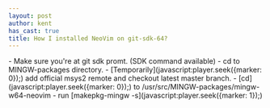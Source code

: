 ```yaml
---
layout: post
author: kent
has_cast: true
title: How I installed NeoVim on git-sdk-64?
---
```


<script src="{{ site.baseurl }}{% link assets/js/asciinema-player.min.js %}"> </script>
<div id="demo"></div>
<script>
//'01:02:03'.split(':').reduce((acc,time) => (60 * acc) + +time);
String.prototype.toSeconds = function () {
  if (!this) return null;
  var hms = this.split(':');
  return (+hms[0]) * 60 * 60 + (+hms[1]) * 60 + (+hms[2] || 0);
}
const player = AsciinemaPlayer.create(
  '{{ site.baseurl }}{% link assets/casts/git-sdk-64-install-neovim.cast %}',
  document.getElementById('demo'),
  {
    //idleTimeLimit: 1000,
    markers: [
      ['0:0:53'.toSeconds(), 'cd'],
      ['0:2:10'.toSeconds(), 'makepkg-mingw'],
      ['0:10:10'.toSeconds(), 'done'],
    ]
  }
);
</script>
- Make sure you're at git sdk promt. (SDK command available)
- cd to MINGW-packages directory.
- [Temporarily](javascript:player.seek({marker: 0});) add official msys2 remote and checkout latest master branch.
- [cd](javascript:player.seek({marker: 0});) to /usr/src/MINGW-packages/mingw-w64-neovim
- run [makepkg-mingw -s](javascript:player.seek({marker: 1});)
